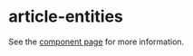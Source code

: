# article-entities

See the [component page](http://peerj.github.io/article-entities) for more information.
